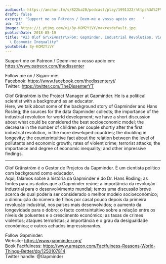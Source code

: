 ```yaml
---
audiourl: https://anchor.fm/s/822ba20/podcast/play/1991322/https%3A%2F%2Fd3ctxlq1ktw2nl.cloudfront.net%2Fproduction%2F2018-11-27%2F7600075-44100-2-8dc5331707da5.mp3
draft: false
excerpt: 'Support me on Patreon / Deem-me o vosso apoio em:   '
id: '23'
image: https://i.ytimg.com/vi/3y-KOM2YiVY/maxresdefault.jpg
publishDate: 2018-05-10
title: "#23 Olof Gr\xE4nstr\xF6m: Gapminder, Industrial Revolution, Violence Rates,\
  \ Economic Inequality"
youtubeid: 3y-KOM2YiVY
---
```

<div class="timelinks">

Support me on Patreon / Deem-me o vosso apoio em:   
https://www.patreon.com/thedissenter

Follow me on / Sigam-me:  
Facebook: https://www.facebook.com/thedissenteryt/  
Twitter: https://twitter.com/TheDissenterYT

Olof Gränström is the Project Manager at Gapminder. He is a political scientist with a background as an educator.  
Here, we talk about some of the background story of Gapminder and Hans Rosling; the sources for the data Gapminder collects; the importance of the industrial revolution for world development; we have a short discussion about what could be considered the best socioeconomic model; the decrease in the number of children per couple shortly after the first industrial revolution, in the more developed countries; the doubling in longevity; the counterintuitive fact about the relation between the level of pollutants and economic growth; rates of violent crime; terrorist attacks; the importance and degree of economic inequality; and other impressive findings.

---

Olof Gränström é o Gestor de Projetos da Gapminder. É um cientista político com background como educador.  
Aqui, falamos sobre a história da Gapminder e do Dr. Hans Rosling; as fontes para os dados que a Gapminder reúne; a importância da revolução industrial para o desenvolvimento mundial; temos uma discussão breve acerca de qual poderia ser considerado o melhor modelo socioeconómico; a diminuição do número de filhos por casal pouco depois da primeira revolução industrial, nos países mais desenvolvidos; o aumento da longevidade para o dobro; o facto contraintuitivo  sobre a relação entre os níveis de poluentes e o crescimento económico; as taxas de crimes violentos; ataques terroristas; a importância e o grau da desigualdade económica; e outros achados impressionantes.

Follow Gapminder:  
Website: https://www.gapminder.org/  
Book Factfulness: https://www.amazon.com/Factfulness-Reasons-World-Things-Better/dp/1250107814  
Twitter handle: @Gapminder</div>

